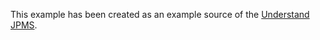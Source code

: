 This example has been created as an example source of the [Understand JPMS](https://ojitha.github.io/java/2021/03/27/Understand-JPMS.html).

